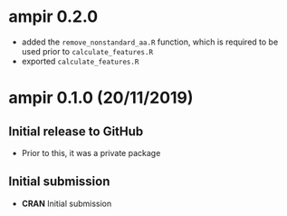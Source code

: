 # ampir 0.2.0 

* added the `remove_nonstandard_aa.R` function, which is required to be used prior to `calculate_features.R` 
* exported `calculate_features.R`

# ampir 0.1.0 (20/11/2019)

## Initial release to GitHub 

* Prior to this, it was a private package 

## Initial submission

* **CRAN** Initial submission
